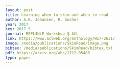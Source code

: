 ```yaml
--- 
layout: post
title: Learning when to skim and when to read
author: A.R. Johansen, R. Socher
year: 2017
key: 2017.5
journal: REPL4NLP Workshop @ ACL
link: https://www.aclweb.org/anthology/W17-2631/
image: /media/publications/SkimRead/image.png
bibtex: /media/publications/SkimRead/bibtex.txt
pdf: https://arxiv.org/abs/1712.05483
type: paper
---
```

